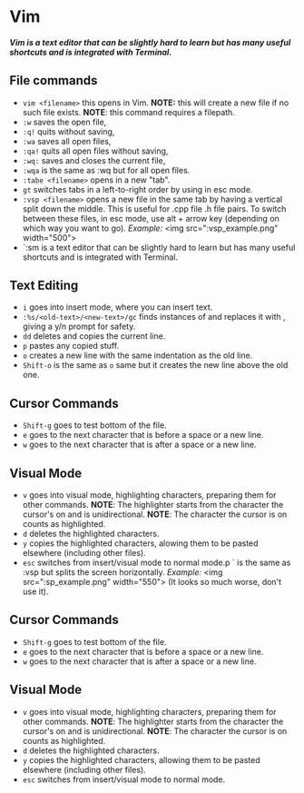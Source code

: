 # Vim
##### Vim is a text editor that can be slightly hard to learn but has many useful shortcuts and is integrated with Terminal.

## File commands
* `vim <filename>` this opens <filename> in Vim. **NOTE:** this will create a new file if no such file exists. **NOTE**: this command requires a filepath.
* `:w` saves the open file,
* `:q!` quits without saving,
* `:wa` saves all open files,
* `:qa!` quits all open files without saving,
* `:wq:` saves and closes the current file,
* `:wqa` is the same as :wq but for all open files.
* `:tabe <filename>` opens <filename> in a new "tab".
* `gt` switches tabs in a left-to-right order by using in esc mode.
* `:vsp <filename>` opens a new file in the same tab by having a vertical split down the middle. This is useful for .cpp file .h file pairs. To switch between these files, in esc mode, use alt + arrow key (depending on which way you want to go). *Example:*
\<img src=":vsp_example.png" width="500"\>
* `:sm is a text editor that can be slightly hard to learn but has many useful shortcuts and is integrated with Terminal.

## Text Editing
* `i` goes into insert mode, where you can insert text.
* `:%s/<old-text>/<new-text>/gc` finds instances of <old-text> and replaces it with <new-text>, giving a y/n prompt for safety.
* `dd` deletes and copies the current line.
* `p` pastes any copied stuff.
* `o` creates a new line with the same indentation as the old line.
* `Shift-o` is the same as `o` same but it creates the new line above the old one.

## Cursor Commands
* `Shift-g` goes to test bottom of the file.
* `e` goes to the next character that is before a space or a new line.
* `w` goes to the next character that is after a space or a new line.

## Visual Mode
* `v` goes into visual mode, highlighting characters, preparing them for other commands. **NOTE**: The highlighter starts from the character the cursor's on and is unidirectional. **NOTE**: The character the cursor is on counts as highlighted.
* `d` deletes the highlighted characters.
* `y` copies the highlighted characters, alowing them to be pasted elsewhere (including other files).
* `esc` switches from insert/visual mode to normal mode.p <filename>` is the same as :vsp but splits the screen horizontally. *Example:*
\<img src=":sp_example.png" width="550"\>
(It looks so much worse, don't use it).

## Cursor Commands
* `Shift-g` goes to test bottom of the file.
* `e` goes to the next character that is before a space or a new line.
* `w` goes to the next character that is after a space or a new line.

## Visual Mode
* `v` goes into visual mode, highlighting characters, preparing them for other commands. **NOTE**: The highlighter starts from the character the cursor's on and is unidirectional. **NOTE**: The character the cursor is on counts as highlighted.
* `d` deletes the highlighted characters.
* `y` copies the highlighted characters, allowing them to be pasted elsewhere (including other files).
* `esc` switches from insert/visual mode to normal mode.

